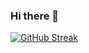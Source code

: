 ### Hi there 👋


[![GitHub Streak](https://streak-stats.demolab.com/?user=Thejas775)](https://git.io/streak-stats)

